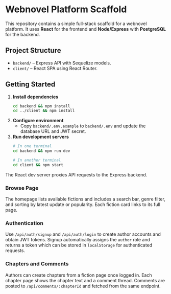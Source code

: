 # Webnovel Platform Scaffold

This repository contains a simple full-stack scaffold for a webnovel platform.
It uses **React** for the frontend and **Node/Express** with **PostgreSQL** for the backend.

## Project Structure

- `backend/` – Express API with Sequelize models.
- `client/` – React SPA using React Router.

## Getting Started

1. **Install dependencies**
   ```bash
   cd backend && npm install
   cd ../client && npm install
   ```
2. **Configure environment**
   - Copy `backend/.env.example` to `backend/.env` and update the database URL and JWT secret.
3. **Run development servers**
   ```bash
   # In one terminal
   cd backend && npm run dev

   # In another terminal
   cd client && npm start
   ```

The React dev server proxies API requests to the Express backend.

### Browse Page

The homepage lists available fictions and includes a search bar, genre filter,
and sorting by latest update or popularity. Each fiction card links to its full
page.

### Authentication

Use `/api/auth/signup` and `/api/auth/login` to create author accounts and obtain
JWT tokens. Signup automatically assigns the `author` role and returns a token
which can be stored in `localStorage` for authenticated requests.

### Chapters and Comments

Authors can create chapters from a fiction page once logged in. Each chapter page shows the chapter text and a comment thread. Comments are posted to `/api/comments/:chapterId` and fetched from the same endpoint.
